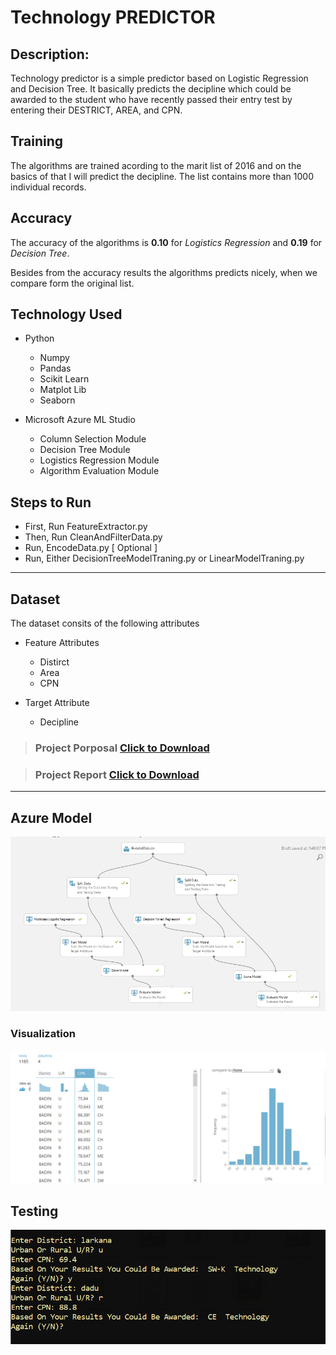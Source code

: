 # Technology PREDICTOR

## Description:
Technology predictor is a simple predictor based on Logistic Regression and Decision Tree. It basically predicts the decipline which could be awarded to the student who have recently passed their entry test by entering their DESTRICT, AREA, and CPN.


## Training
The algorithms are trained acording to the marit list of 2016 and on the basics of that I will predict the decipline. The list contains more than 1000 individual records.


## Accuracy 
The accuracy of the algorithms is __0.10__ for _Logistics Regression_ and __0.19__ for _Decision Tree_.

Besides from the accuracy results the algorithms predicts nicely, when we compare form the original list.


## Technology Used
* Python
  * Numpy
  * Pandas
  * Scikit Learn
  * Matplot Lib
  * Seaborn

* Microsoft Azure ML Studio
  * Column Selection Module
  * Decision Tree Module
  * Logistics Regression Module
  * Algorithm Evaluation Module

## Steps to Run 
  * First, Run FeatureExtractor.py
  * Then, Run CleanAndFilterData.py
  * Run, EncodeData.py [ Optional ]
  * Run, Either DecisionTreeModelTraning.py or LinearModelTraning.py 


---

## Dataset
The dataset consits of the following attributes
* Feature Attributes
    * Distirct
    * Area
    * CPN

* Target Attribute
    * Decipline
     

> ### Project Porposal [Click to Download](./DOCS/AICT_Proposal.docx)


> ### Project Report [Click to Download](./DOCS/AICT_Project_Report.docx)

---

## Azure Model

![Machine LEARNING MODLE](./Results/MachineLearningModel.PNG "ML Model")

### Visualization

![Machine LEARNING MODLE](./Results/FilteredDataVisualization2.PNG "ML Model")

## Testing

![Machine LEARNING MODLE](./Results/Testing.PNG "ML Model")